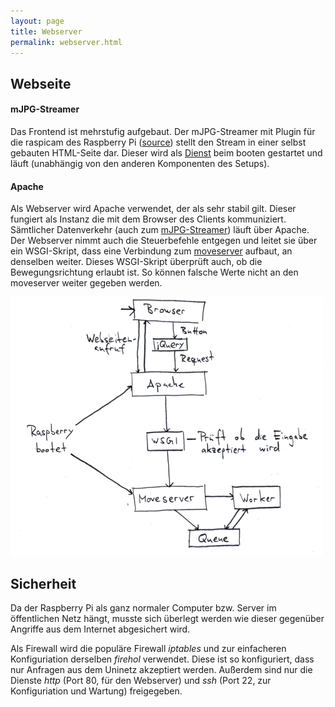 ```yaml
---
layout: page
title: Webserver
permalink: webserver.html
---
```


## Webseite

#### mJPG-Streamer

Das Frontend ist mehrstufig aufgebaut. Der mJPG-Streamer mit Plugin für die raspicam des Raspberry Pi ([source](https://github.com/jacksonliam/mjpg-streamer)) stellt den Stream in einer selbst gebauten HTML-Seite dar. Dieser wird als [Dienst](dummy.html) beim booten gestartet und läuft (unabhängig von den anderen Komponenten des Setups).





#### Apache

Als Webserver wird Apache verwendet, der als sehr stabil gilt. Dieser fungiert als Instanz die mit dem Browser des Clients kommuniziert. Sämtlicher Datenverkehr (auch zum [mJPG-Streamer](#mjpg-streamer)) läuft über Apache. Der Webserver nimmt auch die Steuerbefehle entgegen und leitet sie über ein WSGI-Skript, dass eine Verbindung zum [moveserver](dummy.html) aufbaut, an denselben weiter. Dieses WSGI-Skript überprüft auch, ob die Bewegungsrichtung erlaubt ist. So können falsche Werte nicht an den moveserver weiter gegeben werden.

[![Kontrollfluss](img/kontrollflussdiagramm500px.png "Kontrollflussdiagramm")](img/kontrollflussdiagramm.png)


## Sicherheit

Da der Raspberry Pi als ganz normaler Computer bzw. Server im öffentlichen Netz hängt, musste sich überlegt werden wie dieser gegenüber Angriffe aus dem Internet abgesichert wird.

Als Firewall wird die populäre Firewall *iptables* und zur einfacheren Konfiguriation derselben *firehol* verwendet. Diese ist so konfiguriert, dass nur Anfragen aus dem Uninetz akzeptiert werden. Außerdem sind nur die Dienste *http* (Port 80, für den Webserver) und *ssh* (Port 22, zur Konfiguriation und Wartung) freigegeben.
